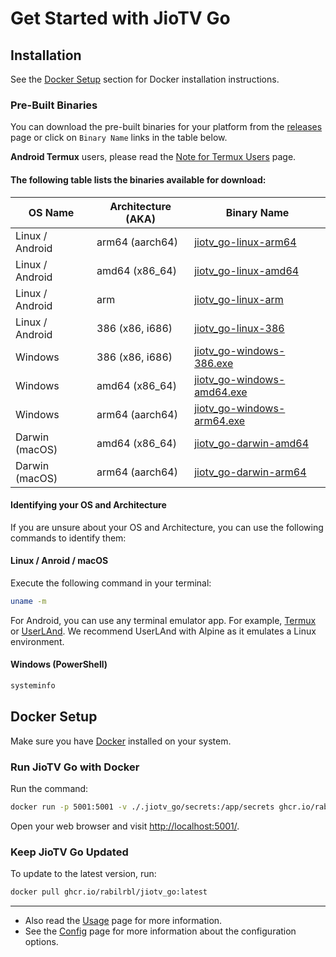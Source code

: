 # Get Started with JioTV Go

## Installation

<div class="warning">

See the [Docker Setup](#docker-setup) section for Docker installation instructions.

</div>

### Pre-Built Binaries

You can download the pre-built binaries for your platform from the [releases](https://github.com/rabilrbl/jiotv-go/releases) page or click on `Binary Name` links in the table below.

<div class="warning">
<b>Android Termux</b> users, please read the <a href="./termux.md">Note for Termux Users</a> page.
</div>

<!-- Generate a detail note for android users, to have termux downloaded from fdroid and playstore version is outdated. And to prevent DNS loopup error in termux Install proot and execute -->


#### The following table lists the binaries available for download:

| OS Name                      | Architecture (AKA)  | Binary Name                        |
| ---------------------------- | ------------- | ----------------------------------- |
| Linux / Android                        | arm64 (aarch64)        | [jiotv_go-linux-arm64](https://github.com/rabilrbl/jiotv_go/releases/latest/download/jiotv_go-linux-arm64)                |
| Linux / Android                        | amd64 (x86_64)        | [jiotv_go-linux-amd64](https://github.com/rabilrbl/jiotv_go/releases/latest/download/jiotv_go-linux-amd64)                |
| Linux / Android                        | arm           | [jiotv_go-linux-arm](https://github.com/rabilrbl/jiotv_go/releases/latest/download/jiotv_go-linux-arm)                  |
| Linux / Android                        | 386 (x86, i686)           | [jiotv_go-linux-386](https://github.com/rabilrbl/jiotv_go/releases/latest/download/jiotv_go-linux-386)                  |
| Windows                      | 386 (x86, i686)  | [jiotv_go-windows-386.exe](https://github.com/rabilrbl/jiotv_go/releases/latest/download/jiotv_go-windows-386.exe)            |
| Windows                      | amd64 (x86_64)| [jiotv_go-windows-amd64.exe](https://github.com/rabilrbl/jiotv_go/releases/latest/download/jiotv_go-windows-amd64.exe)          |
| Windows                      | arm64 (aarch64)         | [jiotv_go-windows-arm64.exe](https://github.com/rabilrbl/jiotv_go/releases/latest/download/jiotv_go-windows-arm64.exe)          |
| Darwin (macOS)               | amd64 (x86_64)       | [jiotv_go-darwin-amd64](https://github.com/rabilrbl/jiotv_go/releases/latest/download/jiotv_go-darwin-amd64)               |
| Darwin (macOS)               | arm64 (aarch64)        | [jiotv_go-darwin-arm64](https://github.com/rabilrbl/jiotv_go/releases/latest/download/jiotv_go-darwin-arm64)               |


#### Identifying your OS and Architecture

If you are unsure about your OS and Architecture, you can use the following commands to identify them:

#### Linux / Anroid / macOS

Execute the following command in your terminal:

```bash
uname -m
```

For Android, you can use any terminal emulator app. For example, [Termux](https://f-droid.org/en/packages/com.termux/) or [UserLAnd](https://f-droid.org/en/packages/tech.ula/). We recommend UserLAnd with Alpine as it emulates a Linux environment.


#### Windows (PowerShell)

```powershell
systeminfo
```

## Docker Setup

Make sure you have [Docker](https://docs.docker.com/get-docker/) installed on your system.

### Run JioTV Go with Docker
Run the command:

```sh
docker run -p 5001:5001 -v ./.jiotv_go/secrets:/app/secrets ghcr.io/rabilrbl/jiotv_go
```

Open your web browser and visit [http://localhost:5001/](http://localhost:5001/).

### Keep JioTV Go Updated

To update to the latest version, run:

```sh
docker pull ghcr.io/rabilrbl/jiotv_go:latest
```

---

- Also read the [Usage](./usage/usage.md) page for more information.
- See the [Config](./config.md) page for more information about the configuration options.
